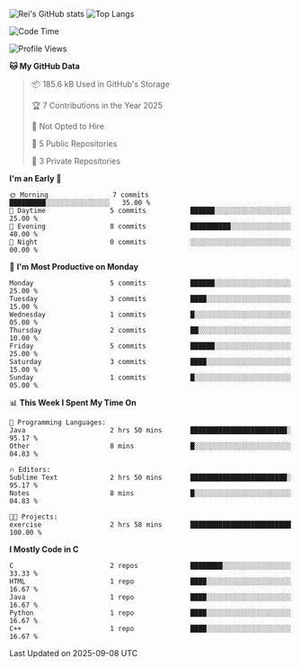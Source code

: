 ![Rei's GitHub stats](https://github-readme-stats.vercel.app/api?username=rei-doda&show_icons=true&theme=transparent)
![Top Langs](https://github-readme-stats.vercel.app/api/top-langs/?username=rei-doda&theme=transparent&layout=compact)

<!--START_SECTION:waka-->
![Code Time](http://img.shields.io/badge/Code%20Time-60%20hrs%2059%20mins-blue)

![Profile Views](http://img.shields.io/badge/Profile%20Views-0-blue)

**🐱 My GitHub Data** 

> 📦 185.6 kB Used in GitHub's Storage 
 > 
> 🏆 7 Contributions in the Year 2025
 > 
> 🚫 Not Opted to Hire
 > 
> 📜 5 Public Repositories 
 > 
> 🔑 3 Private Repositories 
 > 
**I'm an Early 🐤** 

```text
🌞 Morning                7 commits           █████████░░░░░░░░░░░░░░░░   35.00 % 
🌆 Daytime                5 commits           ██████░░░░░░░░░░░░░░░░░░░   25.00 % 
🌃 Evening                8 commits           ██████████░░░░░░░░░░░░░░░   40.00 % 
🌙 Night                  0 commits           ░░░░░░░░░░░░░░░░░░░░░░░░░   00.00 % 
```
📅 **I'm Most Productive on Monday** 

```text
Monday                   5 commits           ██████░░░░░░░░░░░░░░░░░░░   25.00 % 
Tuesday                  3 commits           ████░░░░░░░░░░░░░░░░░░░░░   15.00 % 
Wednesday                1 commits           █░░░░░░░░░░░░░░░░░░░░░░░░   05.00 % 
Thursday                 2 commits           ██░░░░░░░░░░░░░░░░░░░░░░░   10.00 % 
Friday                   5 commits           ██████░░░░░░░░░░░░░░░░░░░   25.00 % 
Saturday                 3 commits           ████░░░░░░░░░░░░░░░░░░░░░   15.00 % 
Sunday                   1 commits           █░░░░░░░░░░░░░░░░░░░░░░░░   05.00 % 
```


📊 **This Week I Spent My Time On** 

```text
💬 Programming Languages: 
Java                     2 hrs 50 mins       ████████████████████████░   95.17 % 
Other                    8 mins              █░░░░░░░░░░░░░░░░░░░░░░░░   04.83 % 

🔥 Editors: 
Sublime Text             2 hrs 50 mins       ████████████████████████░   95.17 % 
Notes                    8 mins              █░░░░░░░░░░░░░░░░░░░░░░░░   04.83 % 

🐱‍💻 Projects: 
exercise                 2 hrs 58 mins       █████████████████████████   100.00 % 
```

**I Mostly Code in C** 

```text
C                        2 repos             ████████░░░░░░░░░░░░░░░░░   33.33 % 
HTML                     1 repo              ████░░░░░░░░░░░░░░░░░░░░░   16.67 % 
Java                     1 repo              ████░░░░░░░░░░░░░░░░░░░░░   16.67 % 
Python                   1 repo              ████░░░░░░░░░░░░░░░░░░░░░   16.67 % 
C++                      1 repo              ████░░░░░░░░░░░░░░░░░░░░░   16.67 % 
```




 Last Updated on 2025-09-08 UTC
<!--END_SECTION:waka-->